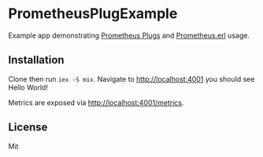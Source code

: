 # PrometheusPlugExample

Example app demonstrating [Prometheus Plugs](https://github.com/deadtrickster/prometheus-plugs) and [Prometheus.erl](https://github.com/deadtrickster/prometheus.erl) usage.

## Installation

Clone then run `iex -S mix`.
Navigate to [http://localhost:4001](http://localhost:4001) you should see Hello World!

Metrics are exposed via [http://localhost:4001/metrics](http://localhost:4001/metrics).

## License

Mit

